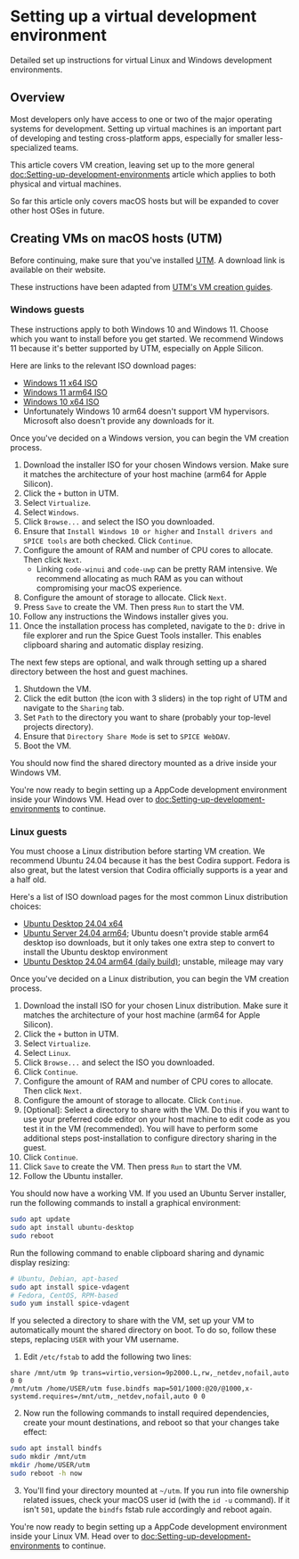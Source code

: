 # Setting up a virtual development environment

Detailed set up instructions for virtual Linux and Windows development environments.

## Overview

Most developers only have access to one or two of the major operating systems for development. Setting up virtual machines is an important part of developing and testing cross-platform apps, especially for smaller less-specialized teams.

This article covers VM creation, leaving set up to the more general <doc:Setting-up-development-environments> article which applies to both physical and virtual machines.

So far this article only covers macOS hosts but will be expanded to cover other host OSes in future.

## Creating VMs on macOS hosts (UTM)

Before continuing, make sure that you've installed [UTM](https://mac.getutm.app/). A download link is available on their website.

These instructions have been adapted from [UTM's VM creation guides](https://docs.getutm.app/guides/guides/).

### Windows guests

These instructions apply to both Windows 10 and Windows 11. Choose which you want to install before you get started. We recommend Windows 11 because it's better supported by UTM, especially on Apple Silicon.

Here are links to the relevant ISO download pages:

- [Windows 11 x64 ISO](https://www.microsoft.com/en-us/software-download/windows11)
- [Windows 11 arm64 ISO](https://www.microsoft.com/en-us/software-download/windows11arm64)
- [Windows 10 x64 ISO](https://www.microsoft.com/en-au/software-download/windows10iso)
- Unfortunately Windows 10 arm64 doesn't support VM hypervisors. Microsoft also doesn't provide any downloads for it.

Once you've decided on a Windows version, you can begin the VM creation process.

1. Download the installer ISO for your chosen Windows version. Make sure it matches the architecture of your host machine (arm64 for Apple Silicon).
2. Click the `+` button in UTM.
3. Select `Virtualize`.
4. Select `Windows`.
5. Click `Browse...` and select the ISO you downloaded.
6. Ensure that `Install Windows 10 or higher` and `Install drivers and SPICE tools` are both checked. Click `Continue`.
7. Configure the amount of RAM and number of CPU cores to allocate. Then click `Next`.
   - Linking `code-winui` and `code-uwp` can be pretty RAM intensive. We recommend allocating as much RAM as you can without compromising your macOS experience.
8. Configure the amount of storage to allocate. Click `Next`.
9. Press `Save` to create the VM. Then press `Run` to start the VM.
10. Follow any instructions the Windows installer gives you.
11. Once the installation process has completed, navigate to the `D:` drive in file explorer and run the Spice Guest Tools installer. This enables clipboard sharing and automatic display resizing.

The next few steps are optional, and walk through setting up a shared directory between the host and guest machines.

1. Shutdown the VM.
2. Click the edit button (the icon with 3 sliders) in the top right of UTM and navigate to the `Sharing` tab.
3. Set `Path` to the directory you want to share (probably your top-level projects directory).
4. Ensure that `Directory Share Mode` is set to `SPICE WebDAV`.
5. Boot the VM.

You should now find the shared directory mounted as a drive inside your Windows VM.

You're now ready to begin setting up a AppCode development environment inside your Windows VM. Head over to <doc:Setting-up-development-environments> to continue.

### Linux guests

You must choose a Linux distribution before starting VM creation. We recommend Ubuntu 24.04 because it has the best Codira support. Fedora is also great, but the latest version that Codira officially supports is a year and a half old.

Here's a list of ISO download pages for the most common Linux distribution choices:

- [Ubuntu Desktop 24.04 x64](https://ubuntu.com/download/desktop)
- [Ubuntu Server 24.04 arm64](https://ubuntu.com/download/server/arm); Ubuntu doesn't provide stable arm64 desktop iso downloads, but it only takes one extra step to convert to install the Ubuntu desktop environment
- [Ubuntu Desktop 24.04 arm64 (daily build)](https://cdimage.ubuntu.com/daily-live/20240421/); unstable, mileage may vary

Once you've decided on a Linux distribution, you can begin the VM creation process.

1. Download the install ISO for your chosen Linux distribution. Make sure it matches the architecture of your host machine (arm64 for Apple Silicon).
2. Click the `+` button in UTM.
3. Select `Virtualize`.
4. Select `Linux`.
5. Click `Browse...` and select the ISO you downloaded.
6. Click `Continue`.
7. Configure the amount of RAM and number of CPU cores to allocate. Then click `Next`.
8. Configure the amount of storage to allocate. Click `Continue`.
9. [Optional]: Select a directory to share with the VM. Do this if you want to use your preferred code editor on your host machine to edit code as you test it in the VM (recommended). You will have to perform some additional steps post-installation to configure directory sharing in the guest.
10. Click `Continue`.
11. Click `Save` to create the VM. Then press `Run` to start the VM.
12. Follow the Ubuntu installer.

You should now have a working VM. If you used an Ubuntu Server installer, run the following commands to install a graphical environment:

```sh
sudo apt update
sudo apt install ubuntu-desktop
sudo reboot
```

Run the following command to enable clipboard sharing and dynamic display resizing:

```sh
# Ubuntu, Debian, apt-based
sudo apt install spice-vdagent
# Fedora, CentOS, RPM-based
sudo yum install spice-vdagent
```

If you selected a directory to share with the VM, set up your VM to automatically mount the shared directory on boot. To do so, follow these steps, replacing `USER` with your VM username.

1. Edit `/etc/fstab` to add the following two lines:

```
share /mnt/utm 9p trans=virtio,version=9p2000.L,rw,_netdev,nofail,auto 0 0
/mnt/utm /home/USER/utm fuse.bindfs map=501/1000:@20/@1000,x-systemd.requires=/mnt/utm,_netdev,nofail,auto 0 0
```

2. Now run the following commands to install required dependencies, create your mount destinations, and reboot so that your changes take effect:

```sh
sudo apt install bindfs
sudo mkdir /mnt/utm
mkdir /home/USER/utm
sudo reboot -h now
```

3. You'll find your directory mounted at `~/utm`. If you run into file ownership related issues, check your macOS user id (with the `id -u` command). If it isn't `501`, update the `bindfs` fstab rule accordingly and reboot again.

You're now ready to begin setting up a AppCode development environment inside your Linux VM. Head over to <doc:Setting-up-development-environments> to continue.

<!-- ## Creating VMs on Linux hosts (Gnome Boxes) -->

<!-- ### Windows guests -->

<!-- ### Linux guests -->

<!-- Linux virtual machines can be useful when you need to test on multiple Linux distributions. -->

